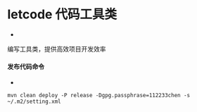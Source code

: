 

# letcode 代码工具类
-
编写工具类，提供高效项目开发效率

#### 发布代码命令
-
`mvn clean deploy -P release -Dgpg.passphrase=112233chen -s ~/.m2/setting.xml`